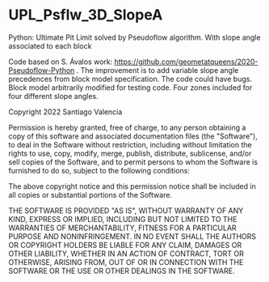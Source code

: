 # UPL_Psflw_3D_SlopeA
Python: Ultimate Pit Limit solved by Pseudoflow algorithm. With slope angle associated to each block

Code based on S. Ávalos work: https://github.com/geometatqueens/2020-Pseudoflow-Python .
The improvement is to add variable slope angle precedences from block model specification.
The code could have bugs.
Block model arbitrarily modified for testing code. Four zones included for four different slope angles.


Copyright 2022 Santiago Valencia

Permission is hereby granted, free of charge, to any person obtaining a copy of this software and associated documentation files (the "Software"), to deal in the Software without restriction, including without limitation the rights to use, copy, modify, merge, publish, distribute, sublicense, and/or sell copies of the Software, and to permit persons to whom the Software is furnished to do so, subject to the following conditions:

The above copyright notice and this permission notice shall be included in all copies or substantial portions of the Software.

THE SOFTWARE IS PROVIDED "AS IS", WITHOUT WARRANTY OF ANY KIND, EXPRESS OR IMPLIED, INCLUDING BUT NOT LIMITED TO THE WARRANTIES OF MERCHANTABILITY, FITNESS FOR A PARTICULAR PURPOSE AND NONINFRINGEMENT. IN NO EVENT SHALL THE AUTHORS OR COPYRIGHT HOLDERS BE LIABLE FOR ANY CLAIM, DAMAGES OR OTHER LIABILITY, WHETHER IN AN ACTION OF CONTRACT, TORT OR OTHERWISE, ARISING FROM, OUT OF OR IN CONNECTION WITH THE SOFTWARE OR THE USE OR OTHER DEALINGS IN THE SOFTWARE.
